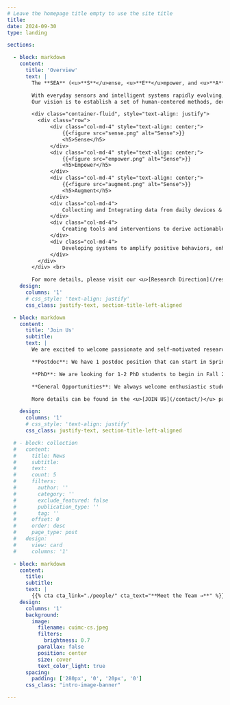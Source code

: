 ```yaml
---
# Leave the homepage title empty to use the site title
title:
date: 2024-09-30
type: landing

sections:

  - block: markdown
    content:
      title: 'Overview'
      text: | 
        The **SEA** (<u>**S**</u>ense, <u>**E**</u>mpower, and <u>**A**</u>ugment) Lab at Columbia University, led by <u>[Dr. Xuhai "Orson" Xu](https://orsonxu.com)</u>, focuses on designing, developing, and deploying innovative and practical human-computer interaction (HCI) and applied machine learning (ML) techniques to advance human health and well-being.

        With everyday sensors and intelligent systems rapidly evolving, we adopt interdisciplinary approaches across computer science and health informatics to tackle real-world challenges.
        Our vision is to establish a set of human-centered methods, devices, and systems to **sense, empower, and augment** our everyday behavior, thereby enhancing daily experience and health outcomes.<br/> <br/>

        <div class="container-fluid", style="text-align: justify">
          <div class="row">
              <div class="col-md-4" style="text-align: center;">
                  {{<figure src="sense.png" alt="Sense">}}
                  <h5>Sense</h5>
              </div>
              <div class="col-md-4" style="text-align: center;">
                  {{<figure src="empower.png" alt="Sense">}}
                  <h5>Empower</h5>
              </div>
              <div class="col-md-4" style="text-align: center;">
                  {{<figure src="augment.png" alt="Sense">}}
                  <h5>Augment</h5>
              </div>
              <div class="col-md-4">
                  Collecting and Integrating data from daily devices & medical systems to obtain a comprehensive understanding of health.
              </div>
              <div class="col-md-4">
                  Creating tools and interventions to derive actionable health insights and enable informed decisions.
              </div>
              <div class="col-md-4">
                  Developing systems to amplify positive behaviors, enhance human capabilities, and ultimately improve quality of life.
              </div>
          </div>
        </div> <br>

        For more details, please visit our <u>[Research Direction](/research/)</u> and <u>[Publication](/publication/)</u> pages.
    design:
      columns: '1'
      # css_style: 'text-align: justify'
      css_class: justify-text, section-title-left-aligned

  - block: markdown
    content:
      title: 'Join Us'
      subtitle: 
      text: |
        We are excited to welcome passionate and self-motivated researchers to join our team!

        **Postdoc**: We have 1 postdoc position that can start in Spring 2025 or Fall 2025.

        **PhD**: We are looking for 1-2 PhD students to begin in Fall 2025.

        **General Opportunities**: We always welcome enthusiastic students and research interns who want to make an impact with us.

        More details can be found in the <u>[JOIN US](/contact/)</u> page.

    design:
      columns: '1'
      # css_style: 'text-align: justify'
      css_class: justify-text, section-title-left-aligned

  # - block: collection
  #   content:
  #     title: News
  #     subtitle:
  #     text:
  #     count: 5
  #     filters:
  #       author: ''
  #       category: ''
  #       exclude_featured: false
  #       publication_type: ''
  #       tag: ''
  #     offset: 0
  #     order: desc
  #     page_type: post
  #   design:
  #     view: card
  #     columns: '1'

  - block: markdown
    content:
      title:
      subtitle:
      text: |
        {{% cta cta_link="./people/" cta_text="**Meet the Team →**" %}}
    design:
      columns: '1'
      background:
        image: 
          filename: cuimc-cs.jpeg
          filters:
            brightness: 0.7
          parallax: false
          position: center
          size: cover
          text_color_light: true
      spacing:
        padding: ['280px', '0', '20px', '0']
      css_class: "intro-image-banner"

---
```

